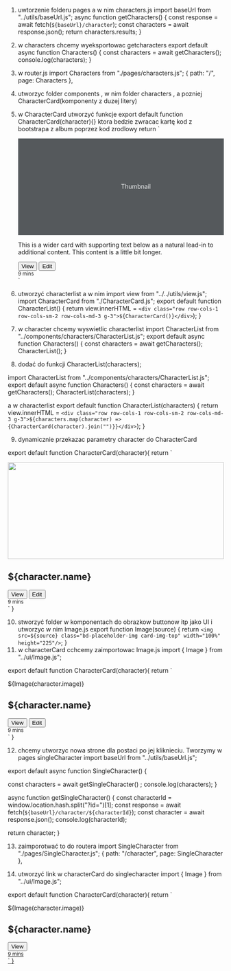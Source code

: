 1. uwtorzenie folderu pages a w nim characters.js
   import baseUrl from "../utils/baseUrl.js";
   async function getCharacters() {
   const response = await fetch(`${baseUrl}/character`);
   const characters = await response.json();
   return characters.results;
   }

2. w characters chcemy wyeksportowac getcharacters
   export default async function Characters() {
   const characters = await getCharacters();
   console.log(characters);
   }
3. w router.js
   import Characters from "./pages/characters.js";
   { path: "/", page: Characters },

4. utworzyc folder components , w nim folder characters , a pozniej CharacterCard(komponenty z duzej litery)
5. w CharacterCard utworzyć funkcje export default function CharacterCard(character){} ktora bedzie zwracac kartę
   kod z bootstrapa z album poprzez kod zrodlowy
   return ` <div class="col">
   <div class="card shadow-sm">
   <svg class="bd-placeholder-img card-img-top" width="100%" height="225" xmlns="http://www.w3.org/2000/svg" role="img" aria-label="Placeholder: Thumbnail" preserveAspectRatio="xMidYMid slice" focusable="false"><title>Placeholder</title><rect width="100%" height="100%" fill="#55595c"/><text x="50%" y="50%" fill="#eceeef" dy=".3em">Thumbnail</text></svg>
   <div class="card-body">
   <p class="card-text">This is a wider card with supporting text below as a natural lead-in to additional content. This content is a little bit longer.</p>
   <div class="d-flex justify-content-between align-items-center">
   <div class="btn-group">
   <button type="button" class="btn btn-sm btn-outline-secondary">View</button>
   <button type="button" class="btn btn-sm btn-outline-secondary">Edit</button>
   </div>
   <small class="text-muted">9 mins</small>
   </div>
   </div>
   </div>
     </div>`
6. utworzyć characterlist a w nim
   import view from "../../utils/view.js";
   import CharacterCard from "./CharacterCard.js";
   export default function CharacterList() {
   return view.innerHTML = `<div class="row row-cols-1 row-cols-sm-2 row-cols-md-3 g-3">${CharacterCard()}</div>`);
   }
7. w character chcemy wyswietlic characterlist
   import CharacterList from "../components/characters/CharacterList.js";
   export default async function Characters() {
   const characters = await getCharacters();
   CharacterList();
   }
8. dodać do funkcji CharacterList(characters);

import CharacterList from "../components/characters/CharacterList.js";
export default async function Characters() {
const characters = await getCharacters();
CharacterList(characters);
}

a w characterlist
export default function CharacterList(characters) {
return view.innerHTML = `<div class="row row-cols-1 row-cols-sm-2 row-cols-md-3 g-3">${characters.map(character) => {CharacterCard(character).join("")}}</div>`);
}

9. dynamicznie przekazac parametry character do CharacterCard

export default function CharacterCard(character){
return ` <div class="col">

   <div class="card shadow-sm">
   <img src=${character.image} class="bd-placeholder-img card-img-top" width="100%" height="225" />
   <div class="card-body">
   <h2 class="card-text">${character.name}</h2>
   <div class="d-flex justify-content-between align-items-center">
   <div class="btn-group">
   <button type="button" class="btn btn-sm btn-outline-secondary">View</button>
   <button type="button" class="btn btn-sm btn-outline-secondary">Edit</button>
   </div>
   <small class="text-muted">9 mins</small>
   </div>
   </div>
   </div>
     </div>`
     }

10. stworzyć folder w komponentach do obrazkow buttonow itp jako UI i utworzyc w nim Image.js
    export function Image(source) {
    return `<img src=${source} class="bd-placeholder-img card-img-top" width="100%" height="225"/>`;
    }
11. w characterCard cchcemy zaimportowac Image.js
    import { Image } from "../ui/Image.js";

export default function CharacterCard(character){
return ` <div class="col">

   <div class="card shadow-sm">
   ${Image(character.image)}
   <div class="card-body">
   <h2 class="card-text">${character.name}</h2>
   <div class="d-flex justify-content-between align-items-center">
   <div class="btn-group">
   <button type="button" class="btn btn-sm btn-outline-secondary">View</button>
   <button type="button" class="btn btn-sm btn-outline-secondary">Edit</button>
   </div>
   <small class="text-muted">9 mins</small>
   </div>
   </div>
   </div>
     </div>`
     }

12. chcemy utworzyc nowa strone dla postaci po jej kliknieciu. Tworzymy w pages singleCharacter
    import baseUrl from "../utils/baseUrl.js";

export default async function SingleCharacter() {

const characters = await getSingleCharacter() ;
console.log(characters);
}

async function getSingleCharacter() {
const characterId = window.location.hash.split("?id=")[1];
const response = await fetch(`${baseUrl}/character/${characterId}`);
const character = await response.json();
console.log(characterId);

return character;
}

13. zaimporotwać to do routera import SingleCharacter from "./pages/SingleCharacter.js";
    { path: "/character", page: SingleCharacter },

14. utworzyć link w characterCard do singlecharacter
    import { Image } from "../ui/Image.js";

export default function CharacterCard(character){
return ` <div class="col">

   <div class="card shadow-sm">
   ${Image(character.image)}
   <div class="card-body">
   <h2 class="card-text">${character.name}</h2>
   <div class="d-flex justify-content-between align-items-center">
   <div class="btn-group">
   <a href="#/character?id=${character.id}"><button type="button" class="btn btn-sm btn-outline-secondary">View</button>
   
   </div>
   <small class="text-muted">9 mins</small>
   </div>
   </div>
   </div>
     </div>`
     }
